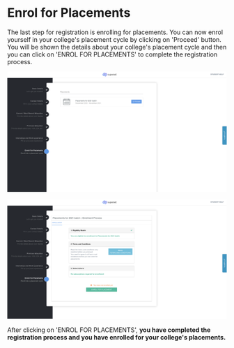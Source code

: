 # Enrol for Placements

The last step for registration is enrolling for placements. You can now enrol yourself in your college's placement cycle by clicking on 'Proceed' button. You will be shown the details about your college's placement cycle and then you can click on 'ENROL FOR PLACEMENTS' to complete the registration process.

![](../../.gitbook/assets/image%20%28158%29.png)

![](../../.gitbook/assets/image%20%28150%29.png)

After clicking on 'ENROL FOR PLACEMENTS', **you have completed the registration process and you have enrolled for your college's placements.**

